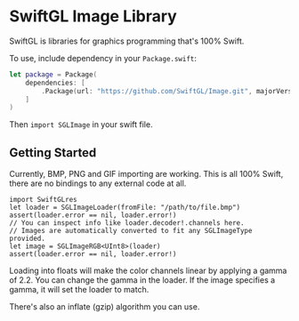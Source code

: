 # SwiftGL Image Library

SwiftGL is libraries for graphics programming that's 100% Swift.

To use, include dependency in your `Package.swift`:
```swift
let package = Package(
    dependencies: [
        .Package(url: "https://github.com/SwiftGL/Image.git", majorVersion: 1)
    ]
)
```
Then `import SGLImage` in your swift file.

## Getting Started

Currently, BMP, PNG and GIF importing are working. This is all 100% Swift, there are no
bindings to any external code at all.
```
import SwiftGLres
let loader = SGLImageLoader(fromFile: "/path/to/file.bmp")
assert(loader.error == nil, loader.error!)
// You can inspect info like loader.decoder!.channels here.
// Images are automatically converted to fit any SGLImageType provided.
let image = SGLImageRGB<UInt8>(loader)
assert(loader.error == nil, loader.error!)
```
Loading into floats will make the color channels linear by applying a gamma of 2.2. You can
change the gamma in the loader. If the image specifies a gamma, it will set the loader to match.

There's also an inflate (gzip) algorithm you can use.
